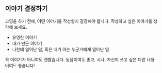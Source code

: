 ## 이야기 결정하기

코딩을 하기 전에, 어떤 이야기를 작성할지 결정해야 합니다. 작성하고 싶은 이야기를 생각해 보세요.

+ 유명한 이야기
+ 내가 만든 이야기
+ 나한테 일어난 일, 혹은 내가 아는 누군가에게 일어난 일

꼭 이야기가 아니여도 괜찮습니다. 농담이여도 좋고, 시나, 자신이 쓰고 싶은 다른 내용이여도 좋습니다!